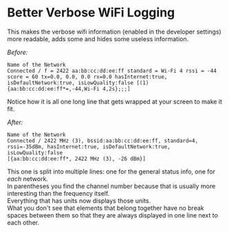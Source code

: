# Better Verbose WiFi Logging

This makes the verbose wifi information (enabled in the developer settings) more readable, adds some and hides some useless information.

*Before:*

```
Name of the Network
Connected / f = 2422 aa:bb:cc:dd:ee:ff standard = Wi-Fi 4 rssi = -44 score = 60 tx=0.0, 0.0, 0.0 rx=0.0 hasInternet:true, isDefaultNetwork:true, isLowQuality:false [(1) {aa:bb:cc:dd:ee:ff*=,-44,Wi-Fi 4,2s};;;]
``` 

Notice how it is all one long line that gets wrapped at your screen to make it fit.

*After:*

```
Name of the Network
Connected / 2422 MHz (3), bssid:aa:bb:cc:dd:ee:ff, standard=4, rssi=-35dBm, hasInternet:true, isDefaultNetwork:true, isLowQuality:false
[{aa:bb:cc:dd:ee:ff*, 2422 MHz (3), -26 dBm}]
```

This one is split into multiple lines: one for the general status info, one for _each_ network.  
In parentheses you find the channel number because that is usually more interesting than the frequency itself.  
Everything that has units now displays those units.  
What you don't see that elements that belong together have no break spaces between them 
so that they are always displayed in one line next to each other.
